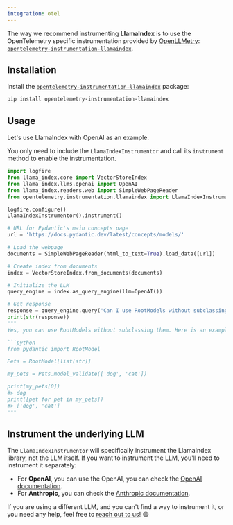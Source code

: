 ```yaml
---
integration: otel
---
```


The way we recommend instrumenting **LlamaIndex** is to use the OpenTelemetry specific instrumentation
provided by [OpenLLMetry]: [`opentelemetry-instrumentation-llamaindex`][opentelemetry-instrumentation-llamaindex].


## Installation

Install the [`opentelemetry-instrumentation-llamaindex`][opentelemetry-instrumentation-llamaindex] package:

```bash
pip install opentelemetry-instrumentation-llamaindex
```

## Usage

Let's use LlamaIndex with OpenAI as an example.

You only need to include the `LlamaIndexInstrumentor` and call its `instrument` method to enable the instrumentation.

```python hl_lines="5 8"
import logfire
from llama_index.core import VectorStoreIndex
from llama_index.llms.openai import OpenAI
from llama_index.readers.web import SimpleWebPageReader
from opentelemetry.instrumentation.llamaindex import LlamaIndexInstrumentor

logfire.configure()
LlamaIndexInstrumentor().instrument()

# URL for Pydantic's main concepts page
url = 'https://docs.pydantic.dev/latest/concepts/models/'

# Load the webpage
documents = SimpleWebPageReader(html_to_text=True).load_data([url])

# Create index from documents
index = VectorStoreIndex.from_documents(documents)

# Initialize the LLM
query_engine = index.as_query_engine(llm=OpenAI())

# Get response
response = query_engine.query('Can I use RootModels without subclassing them? Show me an example.')
print(str(response))
"""
Yes, you can use RootModels without subclassing them. Here is an example:

```python
from pydantic import RootModel

Pets = RootModel[list[str]]

my_pets = Pets.model_validate(['dog', 'cat'])

print(my_pets[0])
#> dog
print([pet for pet in my_pets])
#> ['dog', 'cat']
"""
```

## Instrument the underlying LLM

The `LlamaIndexInstrumentor` will specifically instrument the LlamaIndex library, not the LLM itself.
If you want to instrument the LLM, you'll need to instrument it separately:

- For **OpenAI**, you can use the OpenAI, you can check the [OpenAI documentation](llms/openai.md).
- For **Anthropic**, you can check the [Anthropic documentation](llms/anthropic.md).

If you are using a different LLM, and you can't find a way to instrument it, or you need any help,
feel free to [reach out to us](../../help.md)! :smile:

[OpenLLMetry]: https://www.traceloop.com/openllmetry
[opentelemetry-instrumentation-llamaindex]: https://github.com/traceloop/openllmetry/tree/main/packages/opentelemetry-instrumentation-llamaindex

